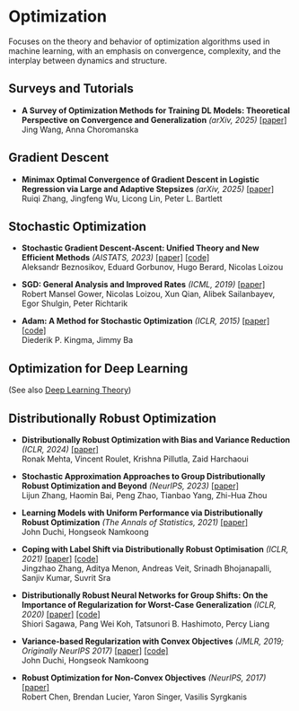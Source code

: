 # Optimization

Focuses on the theory and behavior of optimization algorithms used in machine learning, with an emphasis on convergence, complexity, and the interplay between dynamics and structure.

## Surveys and Tutorials
+ **A Survey of Optimization Methods for Training DL Models: Theoretical Perspective on Convergence and Generalization** *(arXiv, 2025)* [[paper]](https://arxiv.org/abs/2501.14458)  
  Jing Wang, Anna Choromanska

## Gradient Descent
+ **Minimax Optimal Convergence of Gradient Descent in Logistic Regression via Large and Adaptive Stepsizes** *(arXiv, 2025)* [[paper]](https://arxiv.org/abs/2504.04105)  
  Ruiqi Zhang, Jingfeng Wu, Licong Lin, Peter L. Bartlett


## Stochastic Optimization

+ **Stochastic Gradient Descent-Ascent: Unified Theory and New Efficient Methods** *(AISTATS, 2023)* [[paper]](https://arxiv.org/abs/2202.07262) [[code]](https://github.com/hugobb/sgda)  
  Aleksandr Beznosikov, Eduard Gorbunov, Hugo Berard, Nicolas Loizou

+ **SGD: General Analysis and Improved Rates** *(ICML, 2019)* [[paper]](https://arxiv.org/abs/1901.09401)  
  Robert Mansel Gower, Nicolas Loizou, Xun Qian, Alibek Sailanbayev, Egor Shulgin, Peter Richtarik

+ **Adam: A Method for Stochastic Optimization** *(ICLR, 2015)* [[paper]](https://arxiv.org/abs/1412.6980) [[code]](https://nn.labml.ai/optimizers/adam.html)  
  Diederik P. Kingma, Jimmy Ba

## Optimization for Deep Learning

(See also [Deep Learning Theory](learning-theory.md#deep-learning-theory))


## Distributionally Robust Optimization

+ **Distributionally Robust Optimization with Bias and Variance Reduction** *(ICLR, 2024)* [[paper]](https://arxiv.org/abs/2310.13863)  
  Ronak Mehta, Vincent Roulet, Krishna Pillutla, Zaid Harchaoui

+ **Stochastic Approximation Approaches to Group Distributionally Robust Optimization and Beyond** *(NeurIPS, 2023)* [[paper]](https://arxiv.org/abs/2302.09267)  
  Lijun Zhang, Haomin Bai, Peng Zhao, Tianbao Yang, Zhi-Hua Zhou

+ **Learning Models with Uniform Performance via Distributionally Robust Optimization** *(The Annals of Statistics, 2021)* [[paper]](https://arxiv.org/abs/1810.08750)  
  John Duchi, Hongseok Namkoong

+ **Coping with Label Shift via Distributionally Robust Optimisation** *(ICLR, 2021)* [[paper]](https://arxiv.org/abs/2010.12230) [[code]](https://github.com/ShahryarBQ/DRO)  
  Jingzhao Zhang, Aditya Menon, Andreas Veit, Srinadh Bhojanapalli, Sanjiv Kumar, Suvrit Sra

+ **Distributionally Robust Neural Networks for Group Shifts: On the Importance of Regularization for Worst-Case Generalization** *(ICLR, 2020)* [[paper]](https://arxiv.org/abs/1911.08731) [[code]](https://github.com/kohpangwei/group_DRO)  
  Shiori Sagawa, Pang Wei Koh, Tatsunori B. Hashimoto, Percy Liang

+ **Variance-based Regularization with Convex Objectives** *(JMLR, 2019; Originally NeurIPS 2017)* [[paper]](https://www.jmlr.org/papers/v20/17-750.html) [[code]](https://github.com/namkoong-lab/robustopt)  
  John Duchi, Hongseok Namkoong

+ **Robust Optimization for Non-Convex Objectives** *(NeurIPS, 2017)* [[paper]](https://arxiv.org/abs/1707.01047)  
  Robert Chen, Brendan Lucier, Yaron Singer, Vasilis Syrgkanis

